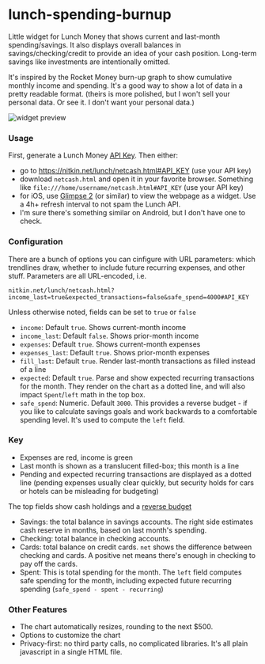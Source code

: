 # lunch-spending-burnup
Little widget for Lunch Money that shows current and last-month spending/savings.
It also displays overall balances in savings/checking/credit to provide an idea of
your cash position. Long-term savings like investments are intentionally omitted.

It's inspired by the Rocket Money burn-up graph to show cumulative monthly income
and spending. It's a good way to show a lot of data in a pretty readable format.
(theirs is more polished, but I won't sell your personal data. Or see it.
I don't want your personal data.)

<img alt="widget preview" src="https://github.com/user-attachments/assets/c4cd1a00-06a5-42af-bb75-f2ff44455e42" />

### Usage
First, generate a Lunch Money [API Key](https://my.lunchmoney.app/developers). Then either:
 - go to https://nitkin.net/lunch/netcash.html#API_KEY (use your API key)
 - download `netcash.html` and open it in your favorite browser. Something like
   `file:///home/username/netcash.html#API_KEY` (use your API key)
 - for iOS, use [Glimpse 2](https://apps.apple.com/us/app/glimpse-2/id1524217845) (or similar)
   to view the webpage as a widget. Use a 4h+ refresh interval to not spam the Lunch API.
 - I'm sure there's something similar on Android, but I don't have one to check.

### Configuration
There are a bunch of options you can cinfigure with URL parameters: which trendlines draw,
whether to include future recurring expenses, and other stuff. Parameters are all URL-encoded, i.e.
```
nitkin.net/lunch/netcash.html?income_last=true&expected_transactions=false&safe_spend=4000#API_KEY
```

Unless otherwise noted, fields can be set to `true` or `false`
 - `income`: Default `true`. Shows current-month income
 - `income_last`: Default `false`. Shows prior-month income
 - `expenses`: Default `true`. Shows current-month expenses
 - `expenses_last`: Default `true`. Shows prior-month expenses
 - `fill_last`: Default `true`. Render last-month transactions as filled instead of a line
 - `expected`: Default `true`. Parse and show expected
        recurring transactions for the month. They render on the chart as a dotted line,
        and will also impact `Spent`/`left` math in the top box.
 - `safe_spend`: Numeric. Default `3000`. This provides a reverse budget -
        if you like to calculate savings goals and work backwards to
        a comfortable spending level. It's used to compute the `left` field.

### Key
 - Expenses are red, income is green
 - Last month is shown as a translucent filled-box; this month is a line
 - Pending and expected recurring transactions are displayed as a dotted line
   (pending expenses usually clear quickly, but security holds for cars or hotels can be misleading for budgeting)

The top fields show cash holdings and a [reverse budget](https://lunchmoney.app/blog/pay-yourself-first-reverse-budgeting)
 - Savings: the total balance in savings accounts. The right side
   estimates cash reserve in months, based on last month's spending.
 - Checking: total balance in checking accounts.
 - Cards: total balance on credit cards. `net` shows the difference
   between checking and cards. A positive net means there's
   enough in checking to pay off the cards.
 - Spent: This is total spending for the month.
   The `left` field computes safe spending for the month, including
   expected future recurring spending (`safe_spend - spent - recurring`)

### Other Features
 - The chart automatically resizes, rounding to the next $500.
 - Options to customize the chart
 - Privacy-first: no third party calls, no complicated libraries.
   It's all plain javascript in a single HTML file.

